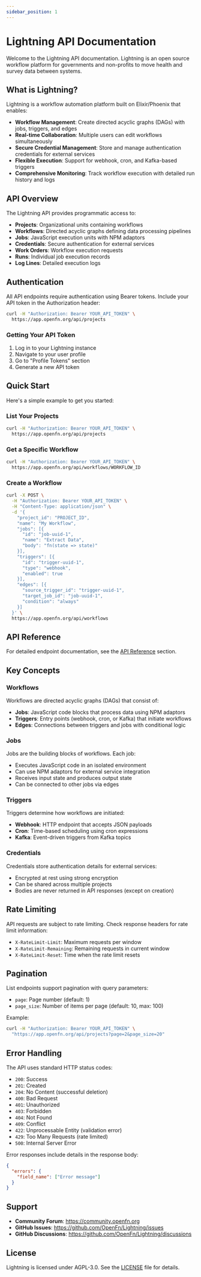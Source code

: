 ```yaml
---
sidebar_position: 1
---
```


# Lightning API Documentation

Welcome to the Lightning API documentation. Lightning is an open source workflow
platform for governments and non-profits to move health and survey data between
systems.

## What is Lightning?

Lightning is a workflow automation platform built on Elixir/Phoenix that
enables:

- **Workflow Management**: Create directed acyclic graphs (DAGs) with jobs,
  triggers, and edges
- **Real-time Collaboration**: Multiple users can edit workflows simultaneously
- **Secure Credential Management**: Store and manage authentication credentials
  for external services
- **Flexible Execution**: Support for webhook, cron, and Kafka-based triggers
- **Comprehensive Monitoring**: Track workflow execution with detailed run
  history and logs

## API Overview

The Lightning API provides programmatic access to:

- **Projects**: Organizational units containing workflows
- **Workflows**: Directed acyclic graphs defining data processing pipelines
- **Jobs**: JavaScript execution units with NPM adaptors
- **Credentials**: Secure authentication for external services
- **Work Orders**: Workflow execution requests
- **Runs**: Individual job execution records
- **Log Lines**: Detailed execution logs

## Authentication

All API endpoints require authentication using Bearer tokens. Include your API
token in the Authorization header:

```bash
curl -H "Authorization: Bearer YOUR_API_TOKEN" \
  https://app.openfn.org/api/projects
```

### Getting Your API Token

1. Log in to your Lightning instance
2. Navigate to your user profile
3. Go to "Profile Tokens" section
4. Generate a new API token

## Quick Start

Here's a simple example to get you started:

### List Your Projects

```bash
curl -H "Authorization: Bearer YOUR_API_TOKEN" \
  https://app.openfn.org/api/projects
```

### Get a Specific Workflow

```bash
curl -H "Authorization: Bearer YOUR_API_TOKEN" \
  https://app.openfn.org/api/workflows/WORKFLOW_ID
```

### Create a Workflow

```bash
curl -X POST \
  -H "Authorization: Bearer YOUR_API_TOKEN" \
  -H "Content-Type: application/json" \
  -d '{
    "project_id": "PROJECT_ID",
    "name": "My Workflow",
    "jobs": [{
      "id": "job-uuid-1",
      "name": "Extract Data",
      "body": "fn(state => state)"
    }],
    "triggers": [{
      "id": "trigger-uuid-1",
      "type": "webhook",
      "enabled": true
    }],
    "edges": [{
      "source_trigger_id": "trigger-uuid-1",
      "target_job_id": "job-uuid-1",
      "condition": "always"
    }]
  }' \
  https://app.openfn.org/api/workflows
```

## API Reference

For detailed endpoint documentation, see the [API Reference](/docs/api) section.

## Key Concepts

### Workflows

Workflows are directed acyclic graphs (DAGs) that consist of:

- **Jobs**: JavaScript code blocks that process data using NPM adaptors
- **Triggers**: Entry points (webhook, cron, or Kafka) that initiate workflows
- **Edges**: Connections between triggers and jobs with conditional logic

### Jobs

Jobs are the building blocks of workflows. Each job:

- Executes JavaScript code in an isolated environment
- Can use NPM adaptors for external service integration
- Receives input state and produces output state
- Can be connected to other jobs via edges

### Triggers

Triggers determine how workflows are initiated:

- **Webhook**: HTTP endpoint that accepts JSON payloads
- **Cron**: Time-based scheduling using cron expressions
- **Kafka**: Event-driven triggers from Kafka topics

### Credentials

Credentials store authentication details for external services:

- Encrypted at rest using strong encryption
- Can be shared across multiple projects
- Bodies are never returned in API responses (except on creation)

## Rate Limiting

API requests are subject to rate limiting. Check response headers for rate limit
information:

- `X-RateLimit-Limit`: Maximum requests per window
- `X-RateLimit-Remaining`: Remaining requests in current window
- `X-RateLimit-Reset`: Time when the rate limit resets

## Pagination

List endpoints support pagination with query parameters:

- `page`: Page number (default: 1)
- `page_size`: Number of items per page (default: 10, max: 100)

Example:

```bash
curl -H "Authorization: Bearer YOUR_API_TOKEN" \
  "https://app.openfn.org/api/projects?page=2&page_size=20"
```

## Error Handling

The API uses standard HTTP status codes:

- `200`: Success
- `201`: Created
- `204`: No Content (successful deletion)
- `400`: Bad Request
- `401`: Unauthorized
- `403`: Forbidden
- `404`: Not Found
- `409`: Conflict
- `422`: Unprocessable Entity (validation error)
- `429`: Too Many Requests (rate limited)
- `500`: Internal Server Error

Error responses include details in the response body:

```json
{
  "errors": {
    "field_name": ["Error message"]
  }
}
```

## Support

- **Community Forum**: https://community.openfn.org
- **GitHub Issues**: https://github.com/OpenFn/Lightning/issues
- **GitHub Discussions**: https://github.com/OpenFn/Lightning/discussions

## License

Lightning is licensed under AGPL-3.0. See the
[LICENSE](https://github.com/OpenFn/Lightning/blob/main/LICENSE) file for
details.

